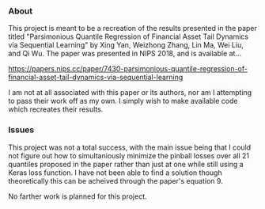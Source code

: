 ### About

This project is meant to be a recreation of the results presented in the paper titled "Parsimonious Quantile Regression of Financial Asset Tail Dynamics via Sequential Learning" by Xing Yan, Weizhong Zhang, Lin Ma, Wei Liu, and Qi Wu. The paper was presented in NIPS 2018, and is available at...

https://papers.nips.cc/paper/7430-parsimonious-quantile-regression-of-financial-asset-tail-dynamics-via-sequential-learning

I am not at all associated with this paper or its authors, nor am I attempting to pass their work off as my own. I simply wish to make available code which recreates their results.

### Issues

This project was not a total success, with the main issue being that I could not figure out how to simultaniously minimize the pinball losses over all 21 quantiles proposed in the paper rather than just at one while still using a Keras loss function. I have not been able to find a solution though theoretically this can be acheived through the paper's equation 9.

No farther work is planned for this project.
